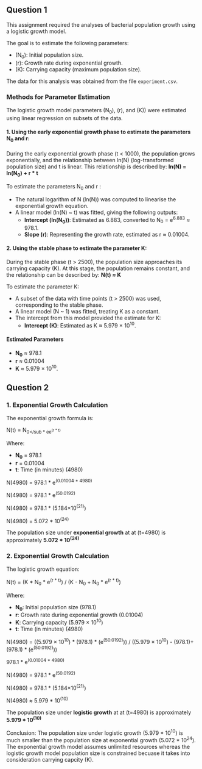 ## Question 1

This assignment required the analyses of bacterial population growth using a logistic growth model. 

The goal is to estimate the following parameters:
- \(N<sub>0</sub>\): Initial population size.
- \(r): Growth rate during exponential growth.
- \(K\): Carrying capacity (maximum population size).

The data for this analysis was obtained from the file `experiment.csv`.

### Methods for Parameter Estimation

The logistic growth model parameters (N<sub>0</sub>\), \(r\), and \(K\)) were estimated using linear regression on subsets of the data.

#### 1. Using the early exponential growth phase to estimate the parameters N<sub>0</sub> and r: 

During the early exponential growth phase (t < 1000), the population grows exponentially, and the relationship between ln(N) (log-transformed population size) and t is linear. This relationship is described by: **ln(N) = ln(N<sub>0</sub>) + r * t**

To estimate the parameters N<sub>0</sub> and r :
- The natural logarithm of N (ln(N)) was computed to linearise the exponential growth equation.
- A linear model (ln(N) ~ t) was fitted, giving the following outputs:
  - **Intercept (ln(N<sub>0</sub>))**: Estimated as 6.883, converted to N<sub>0</sub> = e<sup>6.883</sup> ≈ 978.1.
  - **Slope (r)**: Representing the growth rate, estimated as r ≈ 0.01004.

#### 2. Using the stable phase to estimate the parameter K:

During the stable phase (t > 2500), the population size approaches its carrying capacity (K). At this stage, the population remains constant, and the relationship can be described by: **N(t) ≈ K**

To estimate the parameter K:
- A subset of the data with time points (t > 2500) was used, corresponding to the stable phase.
- A linear model (N ~ 1) was fitted, treating K as a constant.
- The intercept from this model provided the estimate for K:
  - **Intercept (K)**: Estimated as K ≈ 5.979 × 10<sup>10</sup>.

#### Estimated Parameters

- **N<sub>0</sub>** ≈ 978.1
- **r** ≈ 0.01004
- **K** ≈ 5.979 × 10<sup>10</sup>.

## Question 2

### 1. Exponential Growth Calculation

The exponential growth formula is:

N(t) = N<sub>0</sub * ee<sup>(r * t)</sup>

Where:​
- **N<sub>0</sub>** = 978.1
- **r** = 0.01004
- **t**: Time (in minutes) (4980)

N(4980) = 978.1 * e<sup>(0.01004 * 4980)</sup>

N(4980) = 978.1 * e<sup>(50.0192)</sup>

N(4980) = 978.1 * (5.184×10<sup>(21)</sup>) 

N(4980) = 5.072 * 10<sup>(24)</sup>

The population size under **exponential growth** at at (t=4980) is approximately **5.072 * 10<sup>(24)</sup>**

### 2. Exponential Growth Calculation

The logistic growth equation:

N(t) = (K * N<sub>0</sub> * e<sup>(r * t)</sup>) / (K - N<sub>0</sub> + N<sub>0</sub> * e<sup>(r * t)</sup>)

Where:
- **N<sub>0</sub>**: Initial population size (978.1)
- **r**: Growth rate during exponential growth (0.01004)
- **K**: Carrying capacity (5.979 × 10<sup>10</sup>)
- **t**: Time (in minutes) (4980)

N(4980) = ((5.979 × 10<sup>10</sup>) * (978.1) * (e<sup>(50.0192)</sup>)) / ((5.979 × 10<sup>10</sup>) - (978.1)+ (978.1) * (e<sup>(50.0192)</sup>))


978.1 * e<sup>(0.01004 * 4980)</sup>

N(4980) = 978.1 * e<sup>(50.0192)</sup>

N(4980) = 978.1 * (5.184×10<sup>(21)</sup>) 

N(4980) ≈ 5.979 * 10<sup>(10)</sup> 

The population size under **logistic growth** at at (t=4980) is approximately **5.979 * 10<sup>(10)</sup>**

Conclusion: The population size under logistic growth (5.979 * 10<sup>10</sup>) is much smaller than the population size at exponential growth (5.072 * 10<sup>24</sup>). The exponential growth model assumes unlimited resources whereas the logistic growth model population size is constrained becuase it takes into consideration carrying capcity (K).

